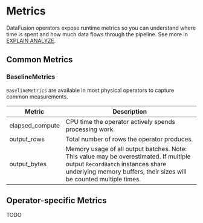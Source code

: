 <!---
  Licensed to the Apache Software Foundation (ASF) under one
  or more contributor license agreements.  See the NOTICE file
  distributed with this work for additional information
  regarding copyright ownership.  The ASF licenses this file
  to you under the Apache License, Version 2.0 (the
  "License"); you may not use this file except in compliance
  with the License.  You may obtain a copy of the License at

    http://www.apache.org/licenses/LICENSE-2.0

  Unless required by applicable law or agreed to in writing,
  software distributed under the License is distributed on an
  "AS IS" BASIS, WITHOUT WARRANTIES OR CONDITIONS OF ANY
  KIND, either express or implied.  See the License for the
  specific language governing permissions and limitations
  under the License.
-->

# Metrics

DataFusion operators expose runtime metrics so you can understand where time is spent and how much data flows through the pipeline. See more in [EXPLAIN ANALYZE](sql/explain.md#explain-analyze).

## Common Metrics

### BaselineMetrics

`BaselineMetrics` are available in most physical operators to capture common measurements.

| Metric          | Description                                                                                                                                                                                        |
| --------------- | -------------------------------------------------------------------------------------------------------------------------------------------------------------------------------------------------- |
| elapsed_compute | CPU time the operator actively spends processing work.                                                                                                                                             |
| output_rows     | Total number of rows the operator produces.                                                                                                                                                        |
| output_bytes    | Memory usage of all output batches. Note: This value may be overestimated. If multiple output `RecordBatch` instances share underlying memory buffers, their sizes will be counted multiple times. |

## Operator-specific Metrics

TODO
